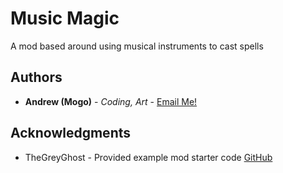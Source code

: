 # Music Magic

A mod based around using musical instruments to cast spells

## Authors

* **Andrew (Mogo)** - *Coding, Art* - [Email Me!](mailto:jimappleseed2@gmail.com)

## Acknowledgments

* TheGreyGhost - Provided example mod starter code [GitHub](https://github.com/TheGreyGhost)
